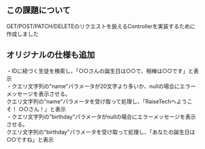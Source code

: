 ## この課題について
GET/POST/PATCH/DELETEのリクエストを扱えるControllerを実装するために作成しました

## オリジナルの仕様も追加
・IDに紐づく生徒を検索し、「○○さんの誕生日は○○で、相棒は○○です」と表示  
・クエリ文字列の"name"パラメータが20文字より多いか、nullの場合にエラーメッセージを表示させる。  
クエリ文字列の"name"パラメータを受け取って処理し、「RaiseTechへようこそ！ ○○さん！」と表示  
・クエリ文字列の"birthday"パラメータがnullの場合にエラーメッセージを表示させる。  
クエリ文字列の"birthday"パラメータを受け取って処理し、「あなたの誕生日は○○ですね」と表示

